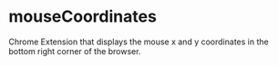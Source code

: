 # mouseCoordinates
Chrome Extension that displays the mouse x and y coordinates in the bottom right corner of the browser.
